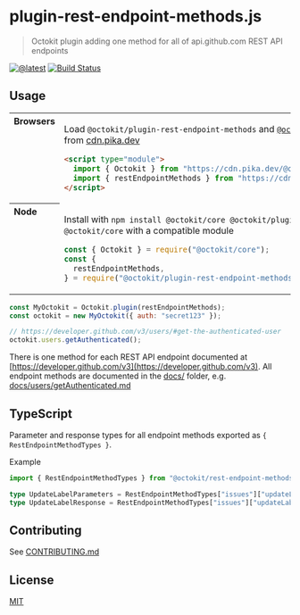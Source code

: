 # plugin-rest-endpoint-methods.js

> Octokit plugin adding one method for all of api.github.com REST API endpoints

[![@latest](https://img.shields.io/npm/v/@octokit/plugin-rest-endpoint-methods.svg)](https://www.npmjs.com/package/@octokit/plugin-rest-endpoint-methods)
[![Build Status](https://github.com/octokit/plugin-rest-endpoint-methods.js/workflows/Test/badge.svg)](https://github.com/octokit/plugin-rest-endpoint-methods.js/actions?workflow=Test)

## Usage

<table>
<tbody valign=top align=left>
<tr><th>
Browsers
</th><td width=100%>

Load `@octokit/plugin-rest-endpoint-methods` and [`@octokit/core`](https://github.com/octokit/core.js) (or core-compatible module) directly from [cdn.pika.dev](https://cdn.pika.dev)

```html
<script type="module">
  import { Octokit } from "https://cdn.pika.dev/@octokit/core";
  import { restEndpointMethods } from "https://cdn.pika.dev/@octokit/plugin-rest-endpoint-methods";
</script>
```

</td></tr>
<tr><th>
Node
</th><td>

Install with `npm install @octokit/core @octokit/plugin-rest-endpoint-methods`. Optionally replace `@octokit/core` with a compatible module

```js
const { Octokit } = require("@octokit/core");
const {
  restEndpointMethods,
} = require("@octokit/plugin-rest-endpoint-methods");
```

</td></tr>
</tbody>
</table>

```js
const MyOctokit = Octokit.plugin(restEndpointMethods);
const octokit = new MyOctokit({ auth: "secret123" });

// https://developer.github.com/v3/users/#get-the-authenticated-user
octokit.users.getAuthenticated();
```

There is one method for each REST API endpoint documented at [https://developer.github.com/v3](https://developer.github.com/v3). All endpoint methods are documented in the [docs/](docs/) folder, e.g. [docs/users/getAuthenticated.md](docs/users/getAuthenticated.md)

## TypeScript

Parameter and response types for all endpoint methods exported as `{ RestEndpointMethodTypes }`.

Example

```ts
import { RestEndpointMethodTypes } from "@octokit/rest-endpoint-methods";

type UpdateLabelParameters = RestEndpointMethodTypes["issues"]["updateLabel"]["parameters"];
type UpdateLabelResponse = RestEndpointMethodTypes["issues"]["updateLabel"]["response"];
```

## Contributing

See [CONTRIBUTING.md](CONTRIBUTING.md)

## License

[MIT](LICENSE)
